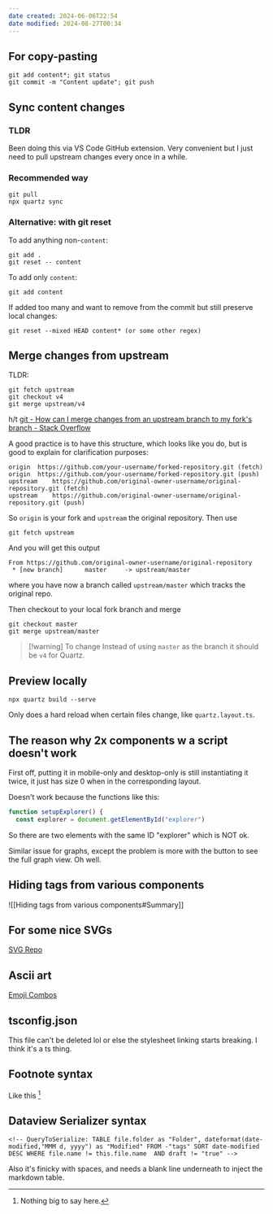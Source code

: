 ```yaml
---
date created: 2024-06-06T22:54
date modified: 2024-08-27T00:34
---
```

## For copy-pasting
```
git add content*; git status
git commit -m "Content update"; git push
```

## Sync content changes

### TLDR

Been doing this via VS Code GitHub extension. Very convenient but I just need to pull upstream changes every once in a while. 

### Recommended way

```
git pull
npx quartz sync
```

### Alternative: with git reset

To add anything non-`content`: 

```
git add .
git reset -- content
```

To add only `content`:

```
git add content
```

If added too many and want to remove from the commit but still preserve local changes:

```
git reset --mixed HEAD content* (or some other regex)
```

## Merge changes from upstream

TLDR:

```
git fetch upstream
git checkout v4
git merge upstream/v4
```

h/t [git - How can I merge changes from an upstream branch to my fork's branch - Stack Overflow](https://stackoverflow.com/questions/52981111/how-can-i-merge-changes-from-an-upstream-branch-to-my-forks-branch)

A good practice is to have this structure, which looks like you do, but is good to explain for clarification purposes:

```
origin  https://github.com/your-username/forked-repository.git (fetch)
origin  https://github.com/your-username/forked-repository.git (push)
upstream    https://github.com/original-owner-username/original-repository.git (fetch)
upstream    https://github.com/original-owner-username/original-repository.git (push)
```

So `origin` is your fork and `upstream` the original repository. Then use

```
git fetch upstream
```

And you will get this output

```
From https://github.com/original-owner-username/original-repository
 * [new branch]      master     -> upstream/master
```

where you have now a branch called `upstream/master` which tracks the original repo.

Then checkout to your local fork branch and merge

```
git checkout master
git merge upstream/master
```

> [!warning] To change
> Instead of using `master` as the branch it should be `v4` for Quartz. 

## Preview locally

`npx quartz build --serve`

Only does a hard reload when certain files change, like `quartz.layout.ts`. 

## The reason why 2x components w a script doesn't work

First off, putting it in mobile-only and desktop-only is still instantiating it twice, it just has size 0 when in the corresponding layout. 

Doesn't work because the functions like this:

```ts title='explorer.inline.ts'
function setupExplorer() {
  const explorer = document.getElementById("explorer")
```

So there are two elements with the same ID "explorer" which is NOT ok. 

Similar issue for graphs, except the problem is more with the button to see the full graph view. Oh well. 

## Hiding tags from various components

![[Hiding tags from various components#Summary]]

## For some nice SVGs

[SVG Repo](https://www.svgrepo.com/) 

## Ascii art

[Emoji Combos](https://emojicombos.com/) 

## tsconfig.json

This file can't be deleted lol or else the stylesheet linking starts breaking. I think it's a ts thing.

## Footnote syntax

Like this [^1]

[^1]: Nothing big to say here. 

## Dataview Serializer syntax

```
<!-- QueryToSerialize: TABLE file.folder as "Folder", dateformat(date-modified,"MMM d, yyyy") as "Modified" FROM -"tags" SORT date-modified DESC WHERE file.name != this.file.name  AND draft != "true" --> 
```

Also it's finicky with spaces, and needs a blank line underneath to inject the markdown table. 
